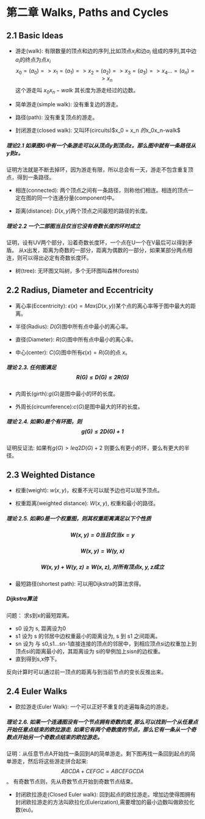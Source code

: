 # 第二章 Walks, Paths and Cycles

## 2.1 Basic Ideas

- 游走(walk): 有限数量的顶点和边的序列,比如顶点$x_i$和边$a_i$ 组成的序列,其中边$a_i$的终点为点$x_i$
$$x_0 =(a_0)=> x_1 =(a_1)=> x_2 =(a_2)=> x_3 =(a_3)=> x_4 ... =(a_n)=> x_n  $$
这个游走叫 $x_0x_n-walk$ 其长度为游走经过的边数。

- 简单游走(simple walk): 没有重复边的游走。

- 路径(path): 没有重复顶点的游走。

- 封闭游走(closed walk): 又叫环(circuits)$x_0 = x_n $的$x_0x_n-walk$

##### 理论2.1 如果图G中有一个条游走可以从顶点y到顶点z。那么图中就有一条路径从y到z。

证明方法就是不断去掉环，因为游走有限，所以总会有一天，游走不包含重复顶点，得到一条路径。

- 相连(connected): 两个顶点之间有一条路径，则称他们相连。相连的顶点一定在图的同一个连通分量(component)中。

- 距离(distance): $D(x, y)$两个顶点之间最短的路径的长度。

##### 理论 2.2 一个二部图当且仅当它没有奇数长度的环时成立
证明，设有UV两个部分，沿着奇数长度环，一个点在U一个在V最后可以得到矛盾。
从x出发，距离为奇数的一部分，距离为偶数的一部分，如果某部分两点相连，则可以得出必定有奇数长度环。

- 树(tree): 无环图又叫树，多个无环图叫森林(forests)

## 2.2 Radius, Diameter and Eccentricity 
- 离心率(Eccentricity): $\epsilon(x) = Max(D(x,y))$某个点的离心率等于图中最大的距离。

- 半径(Radius): $D(G)$图中所有点中最小的离心率。

- 直径(Diameter): $R(G)$图中所有点中最小的离心率。

- 中心(center): $C(G)$图中所有$\epsilon(x) = R(G)$的点 $x$。

##### 理论 2.3. 任何图满足 $$R(G) \leq D(G) \leq 2R(G)$$

- 内周长(girth):$g(G)$是图中最小的环的长度。

- 外周长(circumference):$c(G)$是图中最大的环的长度。

##### 理论 2.4. 如果G是个有环图，则 $$g(G) \leq 2D(G) + 1$$

证明反证法: 如果有$g(G) > leq2D(G) + 2$ 则要么有更小的环，要么有更大的半径。

## 2.3 Weighted Distance

- 权重(weight): $w(x, y)$，权重不光可以赋予边也可以赋予顶点。

- 权重距离(weighted distance): $W(x, y)$, 权重和最小的路径。

##### 理论 2.5. 如果G是一个权重图，则其权重距离满足以下个性质
##### $$ W(x, y) = 0 当且仅当 x = y $$ 
##### $$ W(x, y) = W(y, x) $$
##### $$ W(x, y) + W(y, z) \geq W(x, z), 对所有顶点 x, y, z 成立 $$

- 最短路径(shortest path): 可以用Dijkstra的算法求得。

##### Dijkstra算法

问题： 求s到x的最短距离。
- s0 设为 s, 距离设为0
- s1 设为 s 的邻居中边权重最小的距离设为, s 到 s1 之间距离。
- sn 设为 与 s0,s1...sn-1直接连接的顶点的邻居中，到相应顶点si边权重加上到顶点si的距离最小的，其距离设为 si的举例加上sisn的边权重。
- 直到得到s,x停下。

反向计算时可以通过前一顶点的距离与到当前节点的变长反推出来。

## 2.4 Euler Walks

- 欧拉游走(Euler Walk): 一个可以正好不重复的走遍每条边的游走。

##### 理论 2.6. 如果一个连通图没有一个节点拥有奇数的度, 那么可以找到一个从任意点开始任意点结束的欧拉游走. 如果它有两个奇数度的节点，那么它有一条从一个奇数点开始另一个奇数点结束的欧拉游走。

证明：从任意节点A开始找一条回到A的简单游走。剩下图再找一条回到起点的简单游走，然后将这些游走拼合起来:
$$ABCDA + CEFGC = ABCEFGCDA $$。
有奇数节点则，先从奇数节点开始到奇数节点结束。

- 封闭欧拉游走(Closed Euler walk): 回到起点的欧拉游走。增加边使得图拥有封闭欧拉游走的方法叫欧拉化(Eulerization),需要增加的最小边数叫做欧拉化数(eu)。
